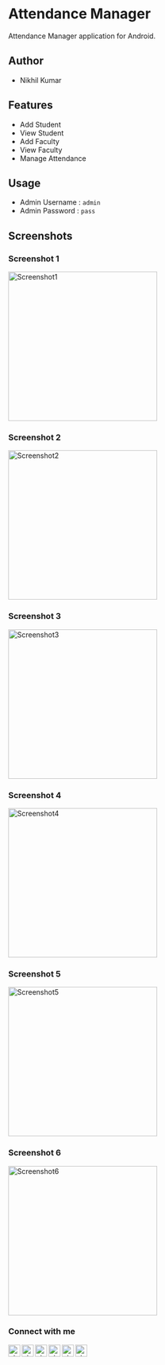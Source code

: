 # Attendance Manager
Attendance Manager application for Android.

## Author
- Nikhil Kumar

## Features
- Add Student
- View Student
- Add Faculty
- View Faculty
- Manage Attendance

## Usage
- Admin Username : `admin`
- Admin Password : `pass`

## Screenshots

### Screenshot 1
<img width="300px" src="/screenshots/1.jpg" align="center" alt="Screenshot1" />

### Screenshot 2
<img width="300px" src="/screenshots/2.jpg" align="center" alt="Screenshot2" />

### Screenshot 3
<img width="300px" src="/screenshots/3.jpg" align="center" alt="Screenshot3" />

### Screenshot 4
<img width="300px" src="/screenshots/4.jpg" align="center" alt="Screenshot4" />

### Screenshot 5
<img width="300px" src="/screenshots/5.jpg" align="center" alt="Screenshot5" />

### Screenshot 6
<img width="300px" src="/screenshots/6.jpg" align="center" alt="Screenshot6" />


### Connect with me

[<img align="left" alt="nixrajput | Website" width="24px" src="https://raw.githubusercontent.com/nixrajput/nixlab-files/master/images/icons/globe-icon.svg" />][website]

[<img align="left" alt="nixrajput | GitHub" width="24px" src="https://raw.githubusercontent.com/nixrajput/nixlab-files/master/images/icons/github-brands.svg" />][github]

[<img align="left" alt="nixrajput | Facebook" width="24px" src="https://raw.githubusercontent.com/nixrajput/nixlab-files/master/images/icons/facebook-brands.svg" />][facebook]

[<img align="left" alt="nixrajput | Instagram" width="24px" src="https://raw.githubusercontent.com/nixrajput/nixlab-files/master/images/icons/instagram-brands.svg" />][instagram]

[<img align="left" alt="nixrajput | Twitter" width="24px" src="https://raw.githubusercontent.com/nixrajput/nixlab-files/master/images/icons/twitter-brands.svg" />][twitter]

[<img align="left" alt="nixrajput | LinkedIn" width="24px" src="https://raw.githubusercontent.com/nixrajput/nixlab-files/master/images/icons/linkedin-in-brands.svg" />][linkedin]

[github]: https://github.com/nixrajput
[website]: https://nixlab.co.in
[facebook]: https://facebook.com/nixrajput07
[twitter]: https://facebook.com/nixrajput07
[instagram]: https://instagram.com/nixrajput
[linkedin]: https://linkedin.com/in/nixrajput